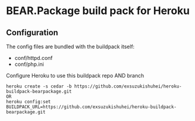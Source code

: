 BEAR.Package build pack for Heroku
========================


Configuration
-------------

The config files are bundled with the buildpack itself:

* conf/httpd.conf
* conf/php.ini

Configure Heroku to use this buildpack repo AND branch

    heroku create -s cedar -b https://github.com/exsuzukishuhei/heroku-buildpack-bearpackage.git
    OR
    heroku config:set BUILDPACK_URL=https://github.com/exsuzukishuhei/heroku-buildpack-bearpackage.git


